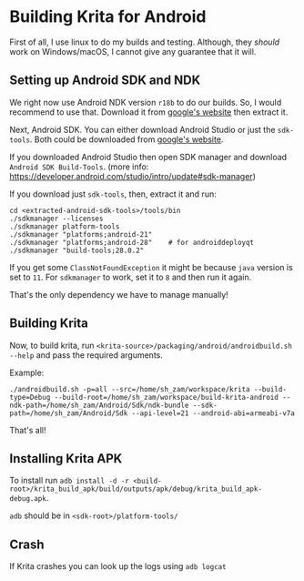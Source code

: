 # Building Krita for Android

First of all, I use linux to do my builds and testing. Although,
they _should_ work on Windows/macOS, I cannot give any guarantee 
that it will.

## Setting up Android SDK and NDK

We right now use Android NDK version `r18b` to do our builds. So,
I would recommend to use that. Download it from [google's website](https://developer.android.com/ndk/downloads/older_releases.html)
then extract it.

Next, Android SDK. You can either download Android Studio or just
the `sdk-tools`. Both could be downloaded from [google's website](https://developer.android.com/studio).

If you downloaded Android Studio then open SDK manager and download
`Android SDK Build-Tools`.
(more info: https://developer.android.com/studio/intro/update#sdk-manager)

If you download just `sdk-tools`, then, extract it and run:

```shell
cd <extracted-android-sdk-tools>/tools/bin
./sdkmanager --licenses
./sdkmanager platform-tools
./sdkmanager "platforms;android-21"
./sdkmanager "platforms;android-28"    # for androiddeployqt
./sdkmanager "build-tools;28.0.2"
```

If you get some `ClassNotFoundException` it might be because `java`
version is set to `11`. For `sdkmanager` to work, set it to `8` and
then run it again.

That's the only dependency we have to manage manually!

## Building Krita

Now, to build krita, run `<krita-source>/packaging/android/androidbuild.sh --help`
and pass the required arguments.

Example:

```shell
./androidbuild.sh -p=all --src=/home/sh_zam/workspace/krita --build-type=Debug --build-root=/home/sh_zam/workspace/build-krita-android --ndk-path=/home/sh_zam/Android/Sdk/ndk-bundle --sdk-path=/home/sh_zam/Android/Sdk --api-level=21 --android-abi=armeabi-v7a
```

That's all!

## Installing Krita APK

To install run `adb install -d -r <build-root>/krita_build_apk/build/outputs/apk/debug/krita_build_apk-debug.apk`.

`adb` should be in `<sdk-root>/platform-tools/`

## Crash

If Krita crashes you can look up the logs using `adb logcat`
